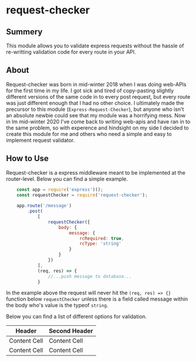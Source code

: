 # request-checker
## Summery

This module allows you to validate express requests without the hassle of re-writting validation code for every route in your API.

## About

Request-checker was born in mid-winter 2018 when I was doing web-APIs for the first time in my life. I got sick and tired of copy-pasting slightly different versions of the same code in to every post request, but every route was just different enough that I had no other choice. I ultimately made the precursor to this module (`Express-Request-Checker`), but anyone who isn't an absolute newbie could see that my module was a horrifying mess. Now in lm mid-winter 2020 I've come back to writing web-apis and have ran in to the same problem, so with experence and hindsight on my side I decided to create this module for me and others who need a simple and easy to implement request validator.

## How to Use

Request-checker is a express middleware meant to be implemented at the router-level. Below you can find a simple example.

```js
	const app = require('express')();
	const requestChecker = require('request-checker');
	
	app.route('/message')
		.post(
			[
				requestChecker({
					body: {
						message: {
							rcRequired: true,
							rcType: 'string'
						}
					}
				})
			], 
			(req, res) => {
				//...push message to database...
			}
```

In the example above the request will never hit the `(req, res) => {}` function below `requestChecker` unless there is a field called message within the body who's value is the typeof `string`. 

Below you can find a list of different options for validation.

| Header  | Second Header |
| ------------- | ------------- |
| Content Cell  | Content Cell  |
| Content Cell  | Content Cell  |